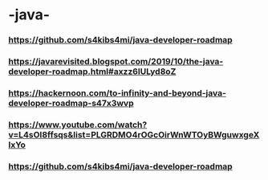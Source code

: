 # -java-

### https://github.com/s4kibs4mi/java-developer-roadmap

### https://javarevisited.blogspot.com/2019/10/the-java-developer-roadmap.html#axzz6lULyd8oZ

### https://hackernoon.com/to-infinity-and-beyond-java-developer-roadmap-s47x3wvp

### https://www.youtube.com/watch?v=L4sOI8ffsqs&list=PLGRDMO4rOGcOirWnWTOyBWguwxgeXlxYo

### https://github.com/s4kibs4mi/java-developer-roadmap
